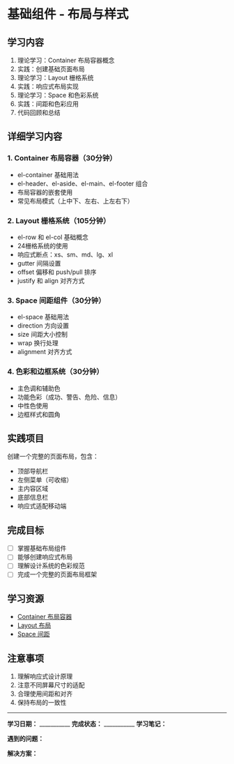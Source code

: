 # 基础组件 - 布局与样式

## 学习内容
1. 理论学习：Container 布局容器概念
2. 实践：创建基础页面布局
3. 理论学习：Layout 栅格系统
4. 实践：响应式布局实现
5. 理论学习：Space 和色彩系统
6. 实践：间距和色彩应用
7. 代码回顾和总结

## 详细学习内容

### 1. Container 布局容器（30分钟）
- el-container 基础用法
- el-header、el-aside、el-main、el-footer 组合
- 布局容器的嵌套使用
- 常见布局模式（上中下、左右、上左右下）

### 2. Layout 栅格系统（105分钟）
- el-row 和 el-col 基础概念
- 24栅格系统的使用
- 响应式断点：xs、sm、md、lg、xl
- gutter 间隔设置
- offset 偏移和 push/pull 排序
- justify 和 align 对齐方式

### 3. Space 间距组件（30分钟）
- el-space 基础用法
- direction 方向设置
- size 间距大小控制
- wrap 换行处理
- alignment 对齐方式

### 4. 色彩和边框系统（30分钟）
- 主色调和辅助色
- 功能色彩（成功、警告、危险、信息）
- 中性色使用
- 边框样式和圆角

## 实践项目
创建一个完整的页面布局，包含：
- 顶部导航栏
- 左侧菜单（可收缩）
- 主内容区域
- 底部信息栏
- 响应式适配移动端

## 完成目标
- [ ] 掌握基础布局组件
- [ ] 能够创建响应式布局
- [ ] 理解设计系统的色彩规范
- [ ] 完成一个完整的页面布局框架

## 学习资源
- [Container 布局容器](https://element-plus.org/zh-CN/component/container.html)
- [Layout 布局](https://element-plus.org/zh-CN/component/layout.html)
- [Space 间距](https://element-plus.org/zh-CN/component/space.html)

## 注意事项
1. 理解响应式设计原理
2. 注意不同屏幕尺寸的适配
3. 合理使用间距和对齐
4. 保持布局的一致性

---

**学习日期：** ___________
**完成状态：** ___________
**学习笔记：**



**遇到的问题：**



**解决方案：**